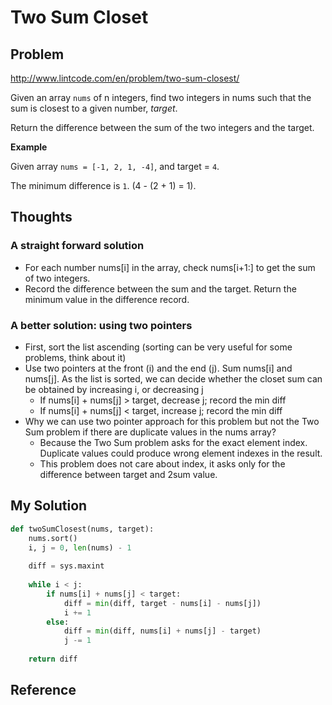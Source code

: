 # Two Sum Closet

## Problem

http://www.lintcode.com/en/problem/two-sum-closest/

Given an array ```nums``` of n integers, find two integers in nums such that the sum is closest to a given number, *target*.

Return the difference between the sum of the two integers and the target.

**Example**

Given array ```nums = [-1, 2, 1, -4]```, and target = ```4```.

The minimum difference is ```1```. (4 - (2 + 1) = 1).

## Thoughts

### A straight forward solution

- For each number nums[i] in the array, check nums[i+1:] to get the sum of two integers. 
- Record the difference between the sum and the target. Return the minimum value in the difference record.

### A better solution: using two pointers
- First, sort the list ascending (sorting can be very useful for some problems, think about it)
- Use two pointers at the front (i) and the end (j). Sum nums[i] and nums[j]. As the list is sorted, we can decide whether the closet sum can be obtained by increasing i, or decreasing j
  - If nums[i] + nums[j] > target, decrease j; record the min diff
  - If nums[i] + nums[j] < target, increase j; record the min diff
- Why we can use two pointer approach for this problem but not the Two Sum problem if there are duplicate values in the nums array?
  - Because the Two Sum problem asks for the exact element index. Duplicate values could produce wrong element indexes in the result.
  - This problem does not care about index, it asks only for the difference between target and 2sum value.

## My Solution

```python
def twoSumClosest(nums, target):
    nums.sort()
    i, j = 0, len(nums) - 1
    
    diff = sys.maxint
    
    while i < j:
        if nums[i] + nums[j] < target:
            diff = min(diff, target - nums[i] - nums[j])
            i += 1
        else:
            diff = min(diff, nums[i] + nums[j] - target)
            j -= 1
    
    return diff
```

## Reference
